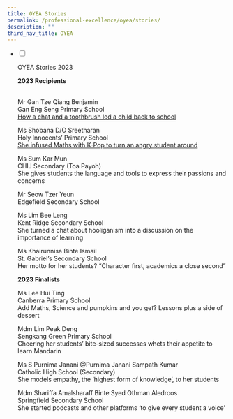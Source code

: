 ```yaml
---
title: OYEA Stories
permalink: /professional-excellence/oyea/stories/
description: ""
third_nav_title: OYEA
---
```

<ul class="jekyllcodex_accordion">  
  
<li>  
  
<input type="checkbox" id="accordion1">  
  
<label for="accordion1">OYEA Stories 2023</label>  
  
<div>  

<p>
<b> 2023 Recipients</b><br><br>

Mr Gan Tze Qiang Benjamin<br>
Gan Eng Seng Primary School<br>
[How a chat and a toothbrush led a child back to school](https://www.schoolbag.edu.sg/story/how-a-chat-and-a-toothbrush-led-a-child-back-to-school)

Ms Shobana D/O Sreetharan<br>
Holy Innocents’ Primary School<br>
[She infused Maths with K-Pop to turn an angry student around](https://www.schoolbag.edu.sg/story/she-infused-maths-with-k-pop-to-turn-an-angry-student-around)

Ms Sum Kar Mun<br>
CHIJ Secondary (Toa Payoh)<br>
She gives students the language and tools to express their passions and concerns

Mr Seow Tzer Yeun<br>
Edgefield Secondary School<br>


Ms Lim Bee Leng<br>
Kent Ridge Secondary School<br>
She turned a chat about hooliganism into a discussion on the importance of learning

Ms Khairunnisa Binte Ismail<br>
St. Gabriel’s Secondary School<br>
Her motto for her students? “Character first, academics a close second”

**2023 Finalists**

Ms Lee Hui Ting<br>
Canberra Primary School<br>
Add Maths, Science and pumpkins and you get? Lessons plus a side of dessert

Mdm Lim Peak Deng<br>
Sengkang Green Primary School<br>
Cheering her students’ bite-sized successes whets their appetite to learn Mandarin

Ms S Purnima Janani @Purnima Janani Sampath Kumar<br>
Catholic High School (Secondary)<br>
She models empathy, the ‘highest form of knowledge’, to her students

Mdm Shariffa Amalsharaff Binte Syed Othman Aledroos<br>
Springfield Secondary School<br>
She started podcasts and other platforms ‘to give every student a voice’



</p>  
  
</div>  
  
</li>  
</ul>